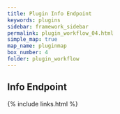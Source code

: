 ```yaml
---
title: Plugin Info Endpoint
keywords: plugins
sidebar: framework_sidebar
permalink: plugin_workflow_04.html
simple_map: true
map_name: pluginmap
box_number: 4
folder: plugin_workflow
---
```


## Info Endpoint

{% include links.html %}
